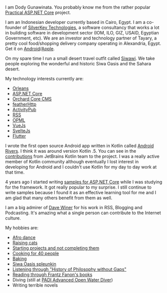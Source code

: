 I am Dody Gunawinata. You probably know me from the rather popular [Practical ASP.NET Core](https://github.com/dodyg/practical-aspnetcore) project.

I am an Indonesian developer currently based in Cairo, Egypt. I am a co-founder of [SilverKey Technologies](https://www.silverkeytech.com/), a software consultancy that works a lot in building software in development sector (IOM, ILO, GIZ, USAID, Egyptian Government, etc). We are an investor and technology partner of Tayary, a pretty cool food/shopping delivery company operating in Alexandria, Egypt. Get it on [Android](https://play.google.com/store/apps/details?id=com.tayary.tayaryapp&hl=en)/[Apple](https://apps.apple.com/eg/app/tayary/id1179159599).

On my spare time I run a small desert travel outfit called [Siwawi](https://siwawi.com/). We take people exploring the wonderful and historic Siwa Oasis and the Sahara desert.

My technology interests currently are:
- [Orleans](https://github.com/dotnet/orleans/)
- [ASP.NET Core](https://github.com/dotnet/aspnetcore/)
- [Orchard Core CMS](https://github.com/OrchardCMS/OrchardCore)
- [featherHttp](https://github.com/featherhttp/framework)
- [ActivityPub](https://www.w3.org/TR/activitypub/)
- [RSS](https://validator.w3.org/feed/docs/rss2.html)
- [OPML](https://en.wikipedia.org/wiki/OPML)
- [VueJs](https://github.com/vuejs/vue)
- [SvelteJs](https://github.com/sveltejs/svelte)
- [Flutter](https://github.com/flutter/flutter)

I wrote the first open source Android app written in Kotlin called [Android Rivers](https://github.com/dodyg/AndroidRivers). I think it was around version Kotlin .5. You can see in the [contributions](https://github.com/dodyg/AndroidRivers/graphs/contributors) from JetBrains Kotlin team to the project. I was a really active member of Kotlin community although eventually I lost interest in developing for Android and I couldn't use Kotlin for my day to day work at that time.

4 years ago I started writing [samples for ASP.NET Core](https://github.com/dodyg/practical-aspnetcore) while I was studying for the framework. It got really popular to my surprise. I still continue to write samples because I found it as an effective learning tool for me and I am glad that many others benefit from them as well.

I am a big admirer of [Dave Winer](http://scripting.com/) for his work in RSS, Blogging and Podcasting. It's amazing what a single person can contribute to the Internet culture. 

My hobbies are:
- [Afro dance](https://twitter.com/dodyg/status/1235651881701191680)
- [Raising cats](https://twitter.com/dodyg/status/1248128875948892160)
- [Starting projects and not completing them](https://github.com/dodyg)
- [Cooking for 40 people](https://twitter.com/dodyg/status/1139790693591846912)
- [Baking](https://twitter.com/dodyg/status/1074002311918292995)
- [Siwa Oasis spleunkin](https://twitter.com/dodyg/status/1119610456757420032)
- [Listening through "History of Philosophy without Gaps"](https://historyofphilosophy.net/)
- [Reading through Frantz Fanon's books](https://plato.stanford.edu/entries/frantz-fanon/)
- Diving (still at [PADI Advanced Open Water Diver](https://www.padi.com/courses/advanced-open-water))
- Writing terrible novels
